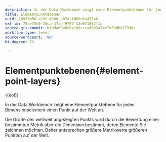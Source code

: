 ```yaml
---
description: In der Data Workbench zeigt eine Elementpunktebene für jedes Dimensionselement einen Punkt auf der Welt an.
title: Elementpunktebenen
uuid: 2897fb56-ee9f-4906-b07d-fd00e6e47246
exl-id: 78ce75e0-25ca-47ad-9707-13e071852f1a
source-git-commit: b1dda69a606a16dccca30d2a74c7e63dbd27936c
workflow-type: tm+mt
source-wordcount: '80'
ht-degree: 7%

---
```


# Elementpunktebenen{#element-point-layers}

{{eol}}

In der Data Workbench zeigt eine Elementpunktebene für jedes Dimensionselement einen Punkt auf der Welt an.

Die Größe des weltweit angezeigten Punkts wird durch die Bewertung einer bestimmten Metrik über die Dimension bestimmt, deren Elemente Sie zeichnen möchten. Daher entsprechen größere Metrikwerte größeren Punkten auf der Welt.
